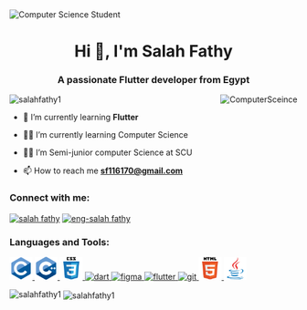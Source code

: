 <img align="center" alt="Computer Science Student" src="[![Typing SVG](https://readme-typing-svg.demolab.com?font=Fira+Code&weight=600&size=30&pause=955&vCenter=true&width=800&lines=Welcome+to+My+GitHub!+;I'm+Salah+Fathy%2C+a+Junior+Flutter+Developer.;Computer+Science+Student)](https://git.io/typing-svg)">

<h1 align="center">Hi 👋, I'm Salah Fathy</h1>
<h3 align="center">A passionate Flutter developer from Egypt</h3>
<img align="right" alt="ComputerSceince" wigth="400" src="[https://camo.githubusercontent.com/140204239cd0dda1fd4200544361abdcb4c11a71d02d3d5322894e15a16c7338/68747470733a2f2f692e70696e696d672e636f6d2f6f726967696e616c732f33662f37652f34652f33663765346566663763393665396665346238623462316666336637626462352e676966](https://github.com/DenverCoder1/readme-typing-svg)">



<p align="left"> <img src="Welcome to Salah Fathy's profile! " alt="salahfathy1" /> </p>

- 🌱 I’m currently learning **Flutter**

- 👨‍💻 I’m currently learning Computer Science

- 👨‍💻 I’m Semi-junior computer Science at SCU

- 📫 How to reach me **sf116170@gmail.com**

<h3 align="left">Connect with me:</h3>
<p align="left">
<a href="https://linkedin.com/in/salah fathy" target="blank"><img align="center" src="https://raw.githubusercontent.com/rahuldkjain/github-profile-readme-generator/master/src/images/icons/Social/linked-in-alt.svg" alt="salah fathy" height="30" width="40" /></a>
<a href="https://fb.com/eng-salah fathy" target="blank"><img align="center" src="https://raw.githubusercontent.com/rahuldkjain/github-profile-readme-generator/master/src/images/icons/Social/facebook.svg" alt="eng-salah fathy" height="30" width="40" /></a>
</p>

<h3 align="left">Languages and Tools:</h3>
<p align="left"> <a href="https://www.cprogramming.com/" target="_blank" rel="noreferrer"> <img src="https://raw.githubusercontent.com/devicons/devicon/master/icons/c/c-original.svg" alt="c" width="40" height="40"/> </a> <a href="https://www.w3schools.com/cpp/" target="_blank" rel="noreferrer"> <img src="https://raw.githubusercontent.com/devicons/devicon/master/icons/cplusplus/cplusplus-original.svg" alt="cplusplus" width="40" height="40"/> </a> <a href="https://www.w3schools.com/css/" target="_blank" rel="noreferrer"> <img src="https://raw.githubusercontent.com/devicons/devicon/master/icons/css3/css3-original-wordmark.svg" alt="css3" width="40" height="40"/> </a> <a href="https://dart.dev" target="_blank" rel="noreferrer"> <img src="https://www.vectorlogo.zone/logos/dartlang/dartlang-icon.svg" alt="dart" width="40" height="40"/> </a> <a href="https://www.figma.com/" target="_blank" rel="noreferrer"> <img src="https://www.vectorlogo.zone/logos/figma/figma-icon.svg" alt="figma" width="40" height="40"/> </a> <a href="https://flutter.dev" target="_blank" rel="noreferrer"> <img src="https://www.vectorlogo.zone/logos/flutterio/flutterio-icon.svg" alt="flutter" width="40" height="40"/> </a> <a href="https://git-scm.com/" target="_blank" rel="noreferrer"> <img src="https://www.vectorlogo.zone/logos/git-scm/git-scm-icon.svg" alt="git" width="40" height="40"/> </a> <a href="https://www.w3.org/html/" target="_blank" rel="noreferrer"> <img src="https://raw.githubusercontent.com/devicons/devicon/master/icons/html5/html5-original-wordmark.svg" alt="html5" width="40" height="40"/> </a> <a href="https://www.java.com" target="_blank" rel="noreferrer"> <img src="https://raw.githubusercontent.com/devicons/devicon/master/icons/java/java-original.svg" alt="java" width="40" height="40"/> </a> </p>

<p><img align="left" src="https://github-readme-stats.vercel.app/api/top-langs?username=salahfathy&show_icons=true&locale=en&layout=compact" alt="salahfathy1" /></p>

<p>&nbsp;<img align="center" src="https://github-readme-stats.vercel.app/api?username=salahfathy&show_icons=true&locale=en" alt="salahfathy1" /></p>
